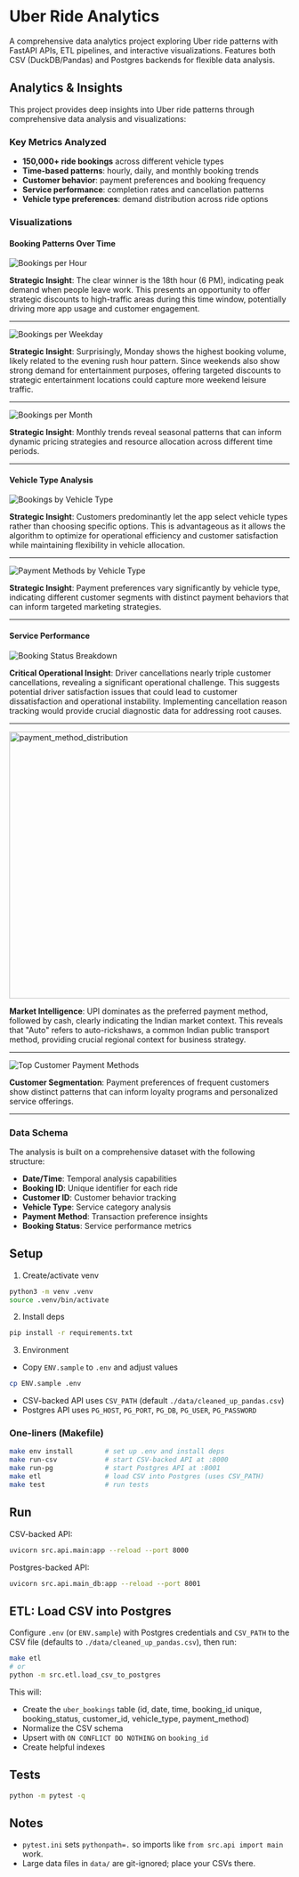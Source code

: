 # Uber Ride Analytics

A comprehensive data analytics project exploring Uber ride patterns with FastAPI APIs, ETL pipelines, and interactive visualizations. Features both CSV (DuckDB/Pandas) and Postgres backends for flexible data analysis.

## Analytics & Insights

This project provides deep insights into Uber ride patterns through comprehensive data analysis and visualizations:

### Key Metrics Analyzed
- **150,000+ ride bookings** across different vehicle types
- **Time-based patterns**: hourly, daily, and monthly booking trends
- **Customer behavior**: payment preferences and booking frequency
- **Service performance**: completion rates and cancellation patterns
- **Vehicle type preferences**: demand distribution across ride options

### Visualizations

#### Booking Patterns Over Time
![Bookings per Hour](src/viz/bookings_per_hour.png)

**Strategic Insight**: The clear winner is the 18th hour (6 PM), indicating peak demand when people leave work. This presents an opportunity to offer strategic discounts to high-traffic areas during this time window, potentially driving more app usage and customer engagement.

___

![Bookings per Weekday](src/viz/bookings_per_weekday.png)

**Strategic Insight**: Surprisingly, Monday shows the highest booking volume, likely related to the evening rush hour pattern. Since weekends also show strong demand for entertainment purposes, offering targeted discounts to strategic entertainment locations could capture more weekend leisure traffic.

___


![Bookings per Month](src/viz/bookings_per_month.png)

**Strategic Insight**: Monthly trends reveal seasonal patterns that can inform dynamic pricing strategies and resource allocation across different time periods.

___


#### Vehicle Type Analysis
![Bookings by Vehicle Type](src/viz/bookings_by_vehicle_type.png)

**Strategic Insight**: Customers predominantly let the app select vehicle types rather than choosing specific options. This is advantageous as it allows the algorithm to optimize for operational efficiency and customer satisfaction while maintaining flexibility in vehicle allocation.

___


![Payment Methods by Vehicle Type](src/viz/payment_methods_by_vehicle_type.png)

**Strategic Insight**: Payment preferences vary significantly by vehicle type, indicating different customer segments with distinct payment behaviors that can inform targeted marketing strategies.

___


#### Service Performance
![Booking Status Breakdown](src/viz/booking_status_breakdown.png)

**Critical Operational Insight**: Driver cancellations nearly triple customer cancellations, revealing a significant operational challenge. This suggests potential driver satisfaction issues that could lead to customer dissatisfaction and operational instability. Implementing cancellation reason tracking would provide crucial diagnostic data for addressing root causes.

___

<img width="640" height="480" alt="payment_method_distribution" src="https://github.com/user-attachments/assets/525b09e7-ca31-44b2-8781-cf3668733cf0" />

**Market Intelligence**: UPI dominates as the preferred payment method, followed by cash, clearly indicating the Indian market context. This reveals that "Auto" refers to auto-rickshaws, a common Indian public transport method, providing crucial regional context for business strategy.

___


![Top Customer Payment Methods](src/viz/top_customer_payment_methods.png)

**Customer Segmentation**: Payment preferences of frequent customers show distinct patterns that can inform loyalty programs and personalized service offerings.

___


### Data Schema
The analysis is built on a comprehensive dataset with the following structure:
- **Date/Time**: Temporal analysis capabilities
- **Booking ID**: Unique identifier for each ride
- **Customer ID**: Customer behavior tracking
- **Vehicle Type**: Service category analysis
- **Payment Method**: Transaction preference insights
- **Booking Status**: Service performance metrics

## Setup

1) Create/activate venv
```bash
python3 -m venv .venv
source .venv/bin/activate
```

2) Install deps
```bash
pip install -r requirements.txt
```

3) Environment
- Copy `ENV.sample` to `.env` and adjust values
```bash
cp ENV.sample .env
```
- CSV-backed API uses `CSV_PATH` (default `./data/cleaned_up_pandas.csv`)
- Postgres API uses `PG_HOST`, `PG_PORT`, `PG_DB`, `PG_USER`, `PG_PASSWORD`

### One-liners (Makefile)
```bash
make env install        # set up .env and install deps
make run-csv            # start CSV-backed API at :8000
make run-pg             # start Postgres API at :8001
make etl                # load CSV into Postgres (uses CSV_PATH)
make test               # run tests
```

## Run

CSV-backed API:
```bash
uvicorn src.api.main:app --reload --port 8000
```

Postgres-backed API:
```bash
uvicorn src.api.main_db:app --reload --port 8001
```

## ETL: Load CSV into Postgres

Configure `.env` (or `ENV.sample`) with Postgres credentials and `CSV_PATH` to the CSV file (defaults to `./data/cleaned_up_pandas.csv`), then run:

```bash
make etl
# or
python -m src.etl.load_csv_to_postgres
```

This will:
- Create the `uber_bookings` table (id, date, time, booking_id unique, booking_status, customer_id, vehicle_type, payment_method)
- Normalize the CSV schema
- Upsert with `ON CONFLICT DO NOTHING` on `booking_id`
- Create helpful indexes

## Tests
```bash
python -m pytest -q
```

## Notes
- `pytest.ini` sets `pythonpath=.` so imports like `from src.api import main` work.
- Large data files in `data/` are git-ignored; place your CSVs there.
